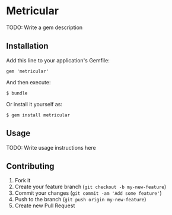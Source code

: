 # Metricular

TODO: Write a gem description

## Installation

Add this line to your application's Gemfile:

    gem 'metricular'

And then execute:

    $ bundle

Or install it yourself as:

    $ gem install metricular

## Usage

TODO: Write usage instructions here

## Contributing

1. Fork it
2. Create your feature branch (`git checkout -b my-new-feature`)
3. Commit your changes (`git commit -am 'Add some feature'`)
4. Push to the branch (`git push origin my-new-feature`)
5. Create new Pull Request
